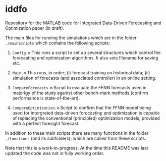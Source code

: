 # iddfo
Repository for the MATLAB code for Integrated Data-Driven Forecasting and Optimization paper (in draft).

The main files for running the simulations which are in the folder `./mainScripts` which contains the following scripts:

1) `Config.m`
This runs a script to set up several structures which control the forecasting and optimisation algorithms. It also sets filename for saving etc.

2) `Main.m`
This runs, in order; (i) forecast training on historical data; (ii) simulation of forecasts (and associated controller) in an online setting.

4) `CompareForecasts.m`
Script to evaluate the FFNN forecasts used in majorigy of the study against other bench-mark methods (confirm performance is state-of-the-art).

5) `CompareOptimization.m`
Script to confirm that the FFNN model being used for intergrated data-driven forecasting and optimization is capable of replacing the conventional (principled) optimization models, provided with a perfect foresight forecast.

In addition to these main scripts there are many functions in the folder `./functions` (and its subfolders); which are called from these scripts.

Note that this is a work-in-progress. At the time this README was last updated the code was not in fully working order.
